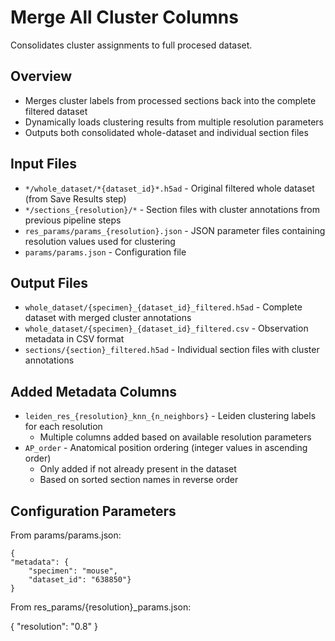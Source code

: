# Merge All Cluster Columns

Consolidates cluster assignments to full procesed dataset. 

## Overview
- Merges cluster labels from processed sections back into the complete filtered dataset
- Dynamically loads clustering results from multiple resolution parameters
- Outputs both consolidated whole-dataset and individual section files

## Input Files
- `*/whole_dataset/*{dataset_id}*.h5ad` - Original filtered whole dataset (from Save Results step)
- `*/sections_{resolution}/*` - Section files with cluster annotations from previous pipeline steps
- `res_params/params_{resolution}.json` - JSON parameter files containing resolution values used for clustering
- `params/params.json` - Configuration file

## Output Files
- `whole_dataset/{specimen}_{dataset_id}_filtered.h5ad` - Complete dataset with merged cluster annotations
- `whole_dataset/{specimen}_{dataset_id}_filtered.csv` - Observation metadata in CSV format
- `sections/{section}_filtered.h5ad` - Individual section files with cluster annotations

## Added Metadata Columns
- `leiden_res_{resolution}_knn_{n_neighbors}` - Leiden clustering labels for each resolution
  - Multiple columns added based on available resolution parameters
- `AP_order` - Anatomical position ordering (integer values in ascending order)
  - Only added if not already present in the dataset
  - Based on sorted section names in reverse order

## Configuration Parameters

From params/params.json:

    {
    "metadata": {
        "specimen": "mouse",
        "dataset_id": "638850"}
    }

From res_params/{resolution}_params.json:

{
    "resolution": "0.8"
}

